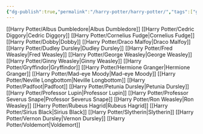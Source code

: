 ```yaml
---
{"dg-publish":true,"permalink":"/harry-potter/harry-potter/","tags":["gardenEntry"]}
---
```


[[Harry Potter/Albus Dumbledore\|Albus Dumbledore]]
[[Harry Potter/Cedric Diggory\|Cedric Diggory]]
[[Harry Potter/Cornelius Fudge\|Cornelius Fudge]]
[[Harry Potter/Dobby\|Dobby]]
[[Harry Potter/Draco Malfoy\|Draco Malfoy]]
[[Harry Potter/Dudley Dursley\|Dudley Dursley]]
[[Harry Potter/Fred Weasley\|Fred Weasley]]
[[Harry Potter/George Weasley\|George Weasley]]
[[Harry Potter/Ginny Weasley\|Ginny Weasley]]
[[Harry Potter/Gryffindor\|Gryffindor]]
[[Harry Potter/Hermione Granger\|Hermione Granger]]
[[Harry Potter/Mad-eye Moody\|Mad-eye Moody]]
[[Harry Potter/Neville Longbottom\|Neville Longbottom]]
[[Harry Potter/Padfoot\|Padfoot]]
[[Harry Potter/Petunia Dursley\|Petunia Dursley]]
[[Harry Potter/Professor Lupin\|Professor Lupin]]
[[Harry Potter/Professor Severus Snape\|Professor Severus Snape]]
[[Harry Potter/Ron Weasley\|Ron Weasley]]
[[Harry Potter/Rubeus Hagrid\|Rubeus Hagrid]]
[[Harry Potter/Sirius Black\|Sirius Black]]
[[Harry Potter/Slytherin\|Slytherin]]
[[Harry Potter/Vernon Dursley\|Vernon Dursley]]
[[Harry Potter/Voldemort\|Voldemort]]
